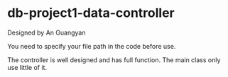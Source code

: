 # db-project1-data-controller

Designed by An Guangyan

You need to specify your file path in the code before use.

The controller is well designed and has full function. The main class only use little of it.